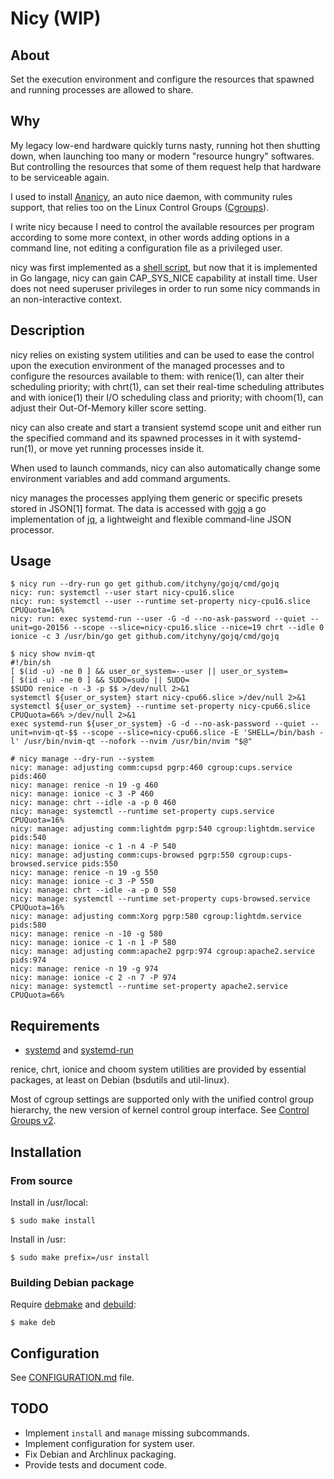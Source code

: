 # Nicy (WIP)
## About
Set the execution environment and configure the resources that spawned and running processes are allowed to share.

## Why
My legacy low-end hardware quickly turns nasty, running hot then shutting down, when launching too many or modern "resource hungry" softwares. But controlling the resources that some of them request help that hardware to be serviceable again.

I used to install [Ananicy](https://github.com/Nefelim4ag/Ananicy), an auto nice daemon, with community rules support, that relies too on the Linux Control Groups ([Cgroups](https://en.wikipedia.org/wiki/Cgroups)).

I write nicy because I need to control the available resources per program according to some more context, in other words adding options in a command line, not editing a configuration file as a privileged user.

nicy was first implemented as a [shell script](https://github.com/canalguada/nicy/tree/sh#start-of-content), but now that it is implemented in Go langage, nicy can gain CAP_SYS_NICE capability at install time. User does not need superuser privileges in order to run some nicy commands in an non-interactive context.

## Description
nicy relies on existing system utilities and can be used to ease the control upon the execution environment of the managed processes and to configure the resources available to them: with renice(1), can alter their scheduling priority; with chrt(1), can set their real-time scheduling attributes and with ionice(1) their I/O scheduling class and priority; with choom(1), can adjust their Out-Of-Memory killer score setting.

nicy can also create and start a transient systemd scope unit and either run the specified command and its spawned processes in it with systemd-run(1), or move yet running processes inside it.

When used to launch commands, nicy can also automatically change some environment variables and add command arguments.

nicy manages the processes applying them generic or specific presets stored in JSON[1] format. The data is accessed with [gojq](https://github.com/itchyny/gojq) a go implementation of [jq](https://stedolan.github.io/jq/), a lightweight and flexible command-line JSON processor.

## Usage
```
$ nicy run --dry-run go get github.com/itchyny/gojq/cmd/gojq
nicy: run: systemctl --user start nicy-cpu16.slice
nicy: run: systemctl --user --runtime set-property nicy-cpu16.slice CPUQuota=16%
nicy: run: exec systemd-run --user -G -d --no-ask-password --quiet --unit=go-20156 --scope --slice=nicy-cpu16.slice --nice=19 chrt --idle 0 ionice -c 3 /usr/bin/go get github.com/itchyny/gojq/cmd/gojq
```
```
$ nicy show nvim-qt
#!/bin/sh
[ $(id -u) -ne 0 ] && user_or_system=--user || user_or_system=
[ $(id -u) -ne 0 ] && SUDO=sudo || SUDO=
$SUDO renice -n -3 -p $$ >/dev/null 2>&1
systemctl ${user_or_system} start nicy-cpu66.slice >/dev/null 2>&1
systemctl ${user_or_system} --runtime set-property nicy-cpu66.slice CPUQuota=66% >/dev/null 2>&1
exec systemd-run ${user_or_system} -G -d --no-ask-password --quiet --unit=nvim-qt-$$ --scope --slice=nicy-cpu66.slice -E 'SHELL=/bin/bash -l' /usr/bin/nvim-qt --nofork --nvim /usr/bin/nvim "$@"
```
```
# nicy manage --dry-run --system
nicy: manage: adjusting comm:cupsd pgrp:460 cgroup:cups.service pids:460
nicy: manage: renice -n 19 -g 460
nicy: manage: ionice -c 3 -P 460
nicy: manage: chrt --idle -a -p 0 460
nicy: manage: systemctl --runtime set-property cups.service CPUQuota=16%
nicy: manage: adjusting comm:lightdm pgrp:540 cgroup:lightdm.service pids:540
nicy: manage: ionice -c 1 -n 4 -P 540
nicy: manage: adjusting comm:cups-browsed pgrp:550 cgroup:cups-browsed.service pids:550
nicy: manage: renice -n 19 -g 550
nicy: manage: ionice -c 3 -P 550
nicy: manage: chrt --idle -a -p 0 550
nicy: manage: systemctl --runtime set-property cups-browsed.service CPUQuota=16%
nicy: manage: adjusting comm:Xorg pgrp:580 cgroup:lightdm.service pids:580
nicy: manage: renice -n -10 -g 580
nicy: manage: ionice -c 1 -n 1 -P 580
nicy: manage: adjusting comm:apache2 pgrp:974 cgroup:apache2.service pids:974
nicy: manage: renice -n 19 -g 974
nicy: manage: ionice -c 2 -n 7 -P 974
nicy: manage: systemctl --runtime set-property apache2.service CPUQuota=66%
```

## Requirements
* [systemd](https://systemd.io/) and [systemd-run](https://www.freedesktop.org/software/systemd/man/systemd-run.html)

renice, chrt, ionice and choom system utilities are provided by essential packages, at least on Debian (bsdutils and util-linux).

Most of cgroup settings are supported only with the unified control group hierarchy, the new version of kernel control group interface. See [Control Groups v2](https://www.kernel.org/doc/html/latest/admin-guide/cgroup-v2.html).

## Installation
### From source
Install in /usr/local:
```
$ sudo make install
```
Install in /usr:
```
$ sudo make prefix=/usr install
```
### Building Debian package
Require [debmake](https://manpages.debian.org/buster/debmake/debmake.1.en.html) and [debuild](https://manpages.debian.org/buster-backports/devscripts/debuild.1.fr.html):
```
$ make deb
```

## Configuration
See [CONFIGURATION.md](https://github.com/canalguada/nicy/blob/master/CONFIGURATION.md) file.

## TODO
* Implement `install` and `manage` missing subcommands.
* Implement configuration for system user.
* Fix Debian and Archlinux packaging.
* Provide tests and document code.

